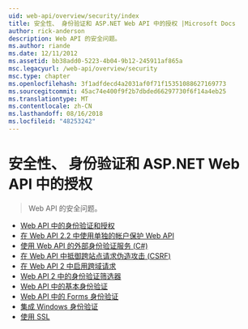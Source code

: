 ```yaml
---
uid: web-api/overview/security/index
title: 安全性、 身份验证和 ASP.NET Web API 中的授权 |Microsoft Docs
author: rick-anderson
description: Web API 的安全问题。
ms.author: riande
ms.date: 12/11/2012
ms.assetid: bb38add0-5223-4b04-9b12-245911af865a
msc.legacyurl: /web-api/overview/security
msc.type: chapter
ms.openlocfilehash: 3f1adfdecd4a2031af0f71f15351088627169773
ms.sourcegitcommit: 45ac74e400f9f2b7dbded66297730f6f14a4eb25
ms.translationtype: MT
ms.contentlocale: zh-CN
ms.lasthandoff: 08/16/2018
ms.locfileid: "48253242"
---
```

<a name="security-authentication-and-authorization-in-aspnet-web-api"></a>安全性、 身份验证和 ASP.NET Web API 中的授权
====================
> Web API 的安全问题。


- [Web API 中的身份验证和授权](authentication-and-authorization-in-aspnet-web-api.md)
- [在 Web API 2.2 中使用单独的帐户保护 Web API](individual-accounts-in-web-api.md)
- [使用 Web API 的外部身份验证服务 (C#)](external-authentication-services.md)
- [在 Web API 中抵御跨站点请求伪造攻击 (CSRF)](preventing-cross-site-request-forgery-csrf-attacks.md)
- [在 Web API 2 中启用跨域请求](enabling-cross-origin-requests-in-web-api.md)
- [Web API 2 中的身份验证筛选器](authentication-filters.md)
- [Web API 中的基本身份验证](basic-authentication.md)
- [Web API 中的 Forms 身份验证](forms-authentication.md)
- [集成 Windows 身份验证](integrated-windows-authentication.md)
- [使用 SSL](working-with-ssl-in-web-api.md)
